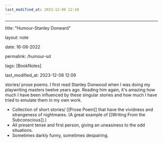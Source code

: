 ```yaml
---
last_modified_at: 2023-12-08 12:10
---
```

---

title: "Humour-Stanley Donward"

layout: note

date: 16-08-2022

permalink: /humour-sd

tags: [BookNotes]

last_modified_at: 2023-12-08 12:09

 stories/ prose poems. I first read Stanley Donwood when I was doing my playwriting masters twelve years ago. Reading him again, it's amazing how much I have been influenced by these singular stories and how much I have tried to emulate them in my own work.

-   Collection of short stories/ [[Prose Poem]] that have the vividness and strangeness of nightmares. (A great example of [[Writing From the Subconscious]].)
-   All present tense and first person, giving an uneasiness to the odd situations.
-   Sometimes darkly funny, sometimes despairing.
